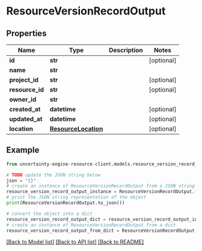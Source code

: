 # ResourceVersionRecordOutput


## Properties

Name | Type | Description | Notes
------------ | ------------- | ------------- | -------------
**id** | **str** |  | [optional] 
**name** | **str** |  | 
**project_id** | **str** |  | [optional] 
**resource_id** | **str** |  | [optional] 
**owner_id** | **str** |  | 
**created_at** | **datetime** |  | [optional] 
**updated_at** | **datetime** |  | [optional] 
**location** | [**ResourceLocation**](ResourceLocation.md) |  | [optional] 

## Example

```python
from uncertainty-engine-resource-client.models.resource_version_record_output import ResourceVersionRecordOutput

# TODO update the JSON string below
json = "{}"
# create an instance of ResourceVersionRecordOutput from a JSON string
resource_version_record_output_instance = ResourceVersionRecordOutput.from_json(json)
# print the JSON string representation of the object
print(ResourceVersionRecordOutput.to_json())

# convert the object into a dict
resource_version_record_output_dict = resource_version_record_output_instance.to_dict()
# create an instance of ResourceVersionRecordOutput from a dict
resource_version_record_output_from_dict = ResourceVersionRecordOutput.from_dict(resource_version_record_output_dict)
```
[[Back to Model list]](../README.md#documentation-for-models) [[Back to API list]](../README.md#documentation-for-api-endpoints) [[Back to README]](../README.md)


